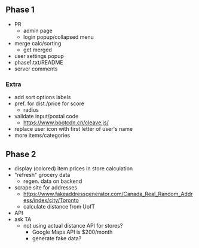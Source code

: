 ## Phase 1
- PR
  - admin page
  - login popup/collapsed menu
- merge calc/sorting
  - get merged
- user settings popup
- phase1.txt/README
- server comments
 
### Extra
- add sort options labels
- pref. for dist./price for score
  - radius
- validate input/postal code
  - https://www.bootcdn.cn/cleave.js/ 
- replace user icon with first letter of user's name
- more items/categories
 
## Phase 2
- display (colored) item prices in store calculation
- "refresh" grocery data
  - regen. data on backend
- scrape site for addresses
  - https://www.fakeaddressgenerator.com/Canada_Real_Random_Address/index/city/Toronto
  - calculate distance from UofT
- API 
- ask TA
  - not using actual distance API for stores?
    - Google Maps API is $200/month
    - generate fake data?

